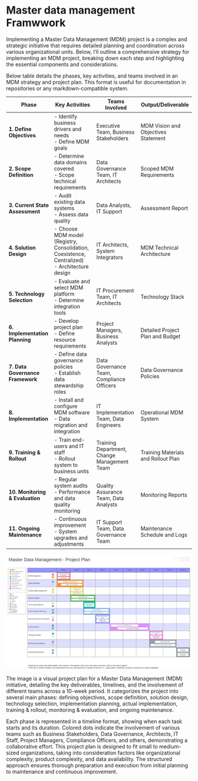 # Master data management Framwwork
Implementing a Master Data Management (MDM) project is a complex and strategic initiative that requires detailed planning and coordination across various organizational units. Below, I’ll outline a comprehensive strategy for implementing an MDM project, breaking down each step and highlighting the essential components and considerations.

Below table details the phases, key activities, and teams involved in an MDM strategy and project plan. This format is useful for documentation in repositories or any markdown-compatible system.

| Phase                     | Key Activities                                                                       | Teams Involved                                        | Output/Deliverable                                            |
|---------------------------|--------------------------------------------------------------------------------------|-------------------------------------------------------|--------------------------------------------------------------|
| **1. Define Objectives**  | - Identify business drivers and needs<br>- Define MDM goals                          | Executive Team, Business Stakeholders                 | MDM Vision and Objectives Statement                           |
| **2. Scope Definition**   | - Determine data domains covered<br>- Scope technical requirements                   | Data Governance Team, IT Architects                   | Scoped MDM Requirements                                       |
| **3. Current State Assessment** | - Audit existing data systems<br>- Assess data quality                              | Data Analysts, IT Support                             | Assessment Report                                             |
| **4. Solution Design**    | - Choose MDM model (Registry, Consolidation, Coexistence, Centralized)<br>- Architecture design | IT Architects, System Integrators                    | MDM Technical Architecture                                    |
| **5. Technology Selection** | - Evaluate and select MDM platform<br>- Determine integration tools                  | IT Procurement Team, IT Architects                    | Technology Stack                                              |
| **6. Implementation Planning** | - Develop project plan<br>- Define resource requirements                          | Project Managers, Business Analysts                   | Detailed Project Plan and Budget                              |
| **7. Data Governance Framework** | - Define data governance policies<br>- Establish data stewardship roles           | Data Governance Team, Compliance Officers             | Data Governance Policies                                      |
| **8. Implementation**     | - Install and configure MDM software<br>- Data migration and integration             | IT Implementation Team, Data Engineers                | Operational MDM System                                        |
| **9. Training & Rollout** | - Train end-users and IT staff<br>- Rollout system to business units                 | Training Department, Change Management Team           | Training Materials and Rollout Plan                           |
| **10. Monitoring & Evaluation** | - Regular system audits<br>- Performance and data quality monitoring              | Quality Assurance Team, Data Analysts                 | Monitoring Reports                                            |
| **11. Ongoing Maintenance** | - Continuous improvement<br>- System upgrades and adjustments                      | IT Support Team, Data Governance Team                 | Maintenance Schedule and Logs                                 |

![Master Data Management](https://github.com/2kdatawizard/masterdata/blob/main/Master%20Data%20Management.png "MDM Project Plan")

The image is a visual project plan for a Master Data Management (MDM) initiative, detailing the key deliverables, timelines, and the involvement of different teams across a 10-week period. It categorizes the project into several main phases: defining objectives, scope definition, solution design, technology selection, implementation planning, actual implementation, training & rollout, monitoring & evaluation, and ongoing maintenance. 

Each phase is represented in a timeline format, showing when each task starts and its duration. Colored dots indicate the involvement of various teams such as Business Stakeholders, Data Governance, Architects, IT Staff, Project Managers, Compliance Officers, and others, demonstrating a collaborative effort. This project plan is designed to fit small to medium-sized organizations, taking into consideration factors like organizational complexity, product complexity, and data availability. The structured approach ensures thorough preparation and execution from initial planning to maintenance and continuous improvement.
